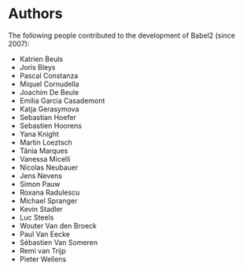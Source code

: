 # Authors

The following people contributed to the development of Babel2 (since 2007):

- Katrien Beuls
- Joris Bleys
- Pascal Constanza
- Miquel Cornudella
- Joachim De Beule
- Emilia Garcia Casademont
- Katja Gerasymova
- Sebastian Hoefer
- Sebastien Hoorens
- Yana Knight
- Martin Loeztsch
- Tânia Marques
- Vanessa Micelli
- Nicolas Neubauer
- Jens Nevens
- Simon Pauw
- Roxana Radulescu
- Michael Spranger
- Kevin Stadler
- Luc Steels
- Wouter Van den Broeck
- Paul Van Eecke
- Sébastien Van Someren
- Remi van Trijp
- Pieter Wellens
 

